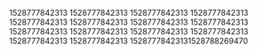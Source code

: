 1528777842313
1528777842313
1528777842313
1528777842313
1528777842313
1528777842313
1528777842313
1528777842313
1528777842313
1528777842313
1528777842313
1528777842313
1528777842313
1528777842313
15287778423131528788269470